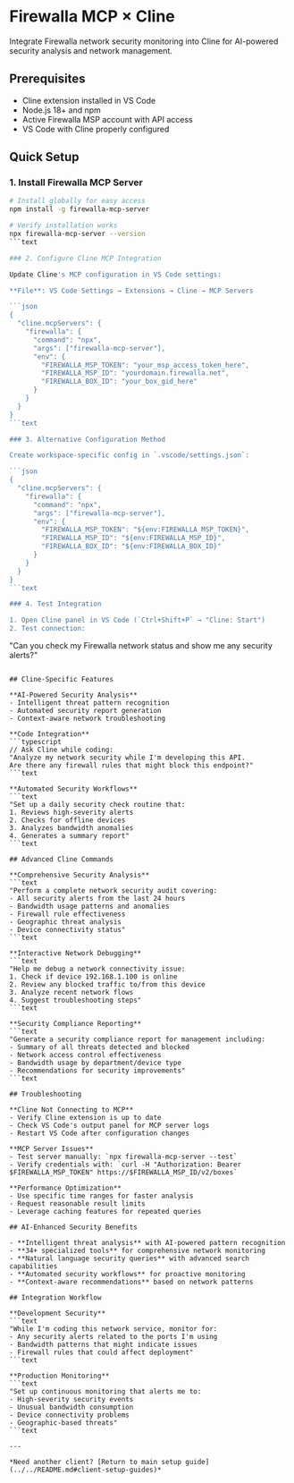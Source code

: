 # Firewalla MCP × Cline

Integrate Firewalla network security monitoring into Cline for AI-powered security analysis and network management.

## Prerequisites

- Cline extension installed in VS Code
- Node.js 18+ and npm
- Active Firewalla MSP account with API access
- VS Code with Cline properly configured

## Quick Setup

### 1. Install Firewalla MCP Server

```bash
# Install globally for easy access
npm install -g firewalla-mcp-server

# Verify installation works
npx firewalla-mcp-server --version
```text

### 2. Configure Cline MCP Integration

Update Cline's MCP configuration in VS Code settings:

**File**: VS Code Settings → Extensions → Cline → MCP Servers

```json
{
  "cline.mcpServers": {
    "firewalla": {
      "command": "npx",
      "args": ["firewalla-mcp-server"],
      "env": {
        "FIREWALLA_MSP_TOKEN": "your_msp_access_token_here",
        "FIREWALLA_MSP_ID": "yourdomain.firewalla.net",
        "FIREWALLA_BOX_ID": "your_box_gid_here"
      }
    }
  }
}
```text

### 3. Alternative Configuration Method

Create workspace-specific config in `.vscode/settings.json`:

```json
{
  "cline.mcpServers": {
    "firewalla": {
      "command": "npx",
      "args": ["firewalla-mcp-server"],
      "env": {
        "FIREWALLA_MSP_TOKEN": "${env:FIREWALLA_MSP_TOKEN}",
        "FIREWALLA_MSP_ID": "${env:FIREWALLA_MSP_ID}",
        "FIREWALLA_BOX_ID": "${env:FIREWALLA_BOX_ID}"
      }
    }
  }
}
```text

### 4. Test Integration

1. Open Cline panel in VS Code (`Ctrl+Shift+P` → "Cline: Start")
2. Test connection:
   ```
   "Can you check my Firewalla network status and show me any security alerts?"
   ```

## Cline-Specific Features

**AI-Powered Security Analysis**
- Intelligent threat pattern recognition
- Automated security report generation
- Context-aware network troubleshooting

**Code Integration**
```typescript
// Ask Cline while coding:
"Analyze my network security while I'm developing this API.
Are there any firewall rules that might block this endpoint?"
```text

**Automated Security Workflows**
```text
"Set up a daily security check routine that:
1. Reviews high-severity alerts
2. Checks for offline devices
3. Analyzes bandwidth anomalies
4. Generates a summary report"
```text

## Advanced Cline Commands

**Comprehensive Security Analysis**
```text
"Perform a complete network security audit covering:
- All security alerts from the last 24 hours
- Bandwidth usage patterns and anomalies
- Firewall rule effectiveness
- Geographic threat analysis
- Device connectivity status"
```text

**Interactive Network Debugging**
```text
"Help me debug a network connectivity issue:
1. Check if device 192.168.1.100 is online
2. Review any blocked traffic to/from this device
3. Analyze recent network flows
4. Suggest troubleshooting steps"
```text

**Security Compliance Reporting**
```text
"Generate a security compliance report for management including:
- Summary of all threats detected and blocked
- Network access control effectiveness
- Bandwidth usage by department/device type
- Recommendations for security improvements"
```text

## Troubleshooting

**Cline Not Connecting to MCP**
- Verify Cline extension is up to date
- Check VS Code's output panel for MCP server logs
- Restart VS Code after configuration changes

**MCP Server Issues**
- Test server manually: `npx firewalla-mcp-server --test`
- Verify credentials with: `curl -H "Authorization: Bearer $FIREWALLA_MSP_TOKEN" https://$FIREWALLA_MSP_ID/v2/boxes`

**Performance Optimization**
- Use specific time ranges for faster analysis
- Request reasonable result limits
- Leverage caching features for repeated queries

## AI-Enhanced Security Benefits

- **Intelligent threat analysis** with AI-powered pattern recognition
- **34+ specialized tools** for comprehensive network monitoring
- **Natural language security queries** with advanced search capabilities
- **Automated security workflows** for proactive monitoring
- **Context-aware recommendations** based on network patterns

## Integration Workflow

**Development Security**
```text
"While I'm coding this network service, monitor for:
- Any security alerts related to the ports I'm using
- Bandwidth patterns that might indicate issues
- Firewall rules that could affect deployment"
```text

**Production Monitoring**
```text
"Set up continuous monitoring that alerts me to:
- High-severity security events
- Unusual bandwidth consumption
- Device connectivity problems
- Geographic-based threats"
```text

---

*Need another client? [Return to main setup guide](../../README.md#client-setup-guides)*